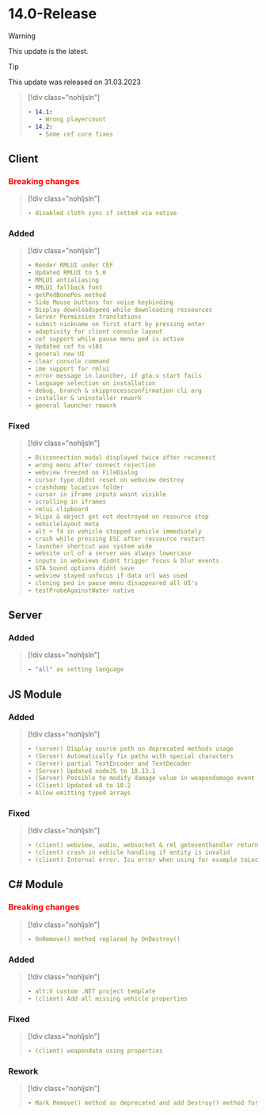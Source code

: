 # 14.0-Release

> [!WARNING]
> This update is the latest.

> [!TIP]
> This update was released on 31.03.2023

> [!div class="nohljsln"]
> ```yaml
> - 14.1:
>    - Wrong playercount
> - 14.2:
>    - Some cef core fixes
> ```

## Client

### <span style="color: red;">Breaking changes</span>

> [!div class="nohljsln"]
> ```yaml
> - disabled cloth sync if setted via native
> ```

### Added

> [!div class="nohljsln"]
> ```yaml
> - Render RMLUI under CEF
> - Updated RMLUI to 5.0
> - RMLUI antialiasing
> - RMLUI fallback font
> - getPedBonePos method
> - Side Mouse buttons for voice keybinding
> - Display downloadspeed while downloading ressources
> - Server Permission translations
> - submit nickname on first start by pressing enter
> - adaptivity for client console layout
> - cef support while pause menu ped is active
> - Updated cef to v103
> - general new UI
> - clear console command
> - ime support for rmlui
> - error message in launcher, if gta:v start fails
> - language selection on installation
> - debug, branch & skipprocessconfirmation cli arg
> - installer & uninstaller rework
> - general launcher rework
> ```

### Fixed

> [!div class="nohljsln"]
> ```yaml
> - Disconnection modal displayed twice after reconnect
> - wrong menu after connect rejection
> - webview freezed on FileDialog
> - cursor type didnt reset on webview destroy
> - crashdump location folder
> - cursor in iframe inputs wasnt visible
> - scrolling in iframes
> - rmlui clipboard
> - blips & object got not destroyed on resource stop
> - vehiclelayout meta
> - alt + f4 in vehicle stopped vehicle immediately
> - crash while pressing ESC after ressource restart
> - launcher shortcut was system wide
> - website url of a server was always lowercase
> - inputs in webviews didnt trigger focus & blur events
> - GTA Sound options didnt save
> - webview stayed unfocus if data url was used
> - cloning ped in pause menu disappeared all UI's
> - testProbeAgainstWater native
> ```

## Server

### Added

> [!div class="nohljsln"]
> ```yaml
> - "all" as setting language
> ```

## JS Module

### Added
> [!div class="nohljsln"]
> ```yaml
> - (server) Display source path on deprecated methods usage
> - (Server) Automatically fix paths with special characters
> - (Server) partial TextEncoder and TextDecoder
> - (Server) Updated nodeJS to 18.13.1
> - (Server) Possible to modify damage value in weapondamage event
> - (Client) Updated v8 to 10.2
> - Allow emitting typed arrays
> ```

### Fixed
> [!div class="nohljsln"]
> ```yaml
> - (client) webview, audio, websocket & rml geteventhandler returned removed ones
> - (client) crash in vehicle handling if entity is invalid
> - (client) Internal error. Icu error when using for example toLocaleString
> ```

## C# Module

### <span style="color: red;">Breaking changes</span>

> [!div class="nohljsln"]
> ```yaml
> - OnRemove() method replaced by OnDestroy()
> ```

### Added
> [!div class="nohljsln"]
> ```yaml
> - alt:V custom .NET project template 
> - (client) Add all missing vehicle properties
> ```

### Fixed
> [!div class="nohljsln"]
> ```yaml
> - (client) weapondata using properties
> ```

### Rework
> [!div class="nohljsln"]
> ```yaml
> - Mark Remove() method as deprecated and add Destroy() method for consistent alt:V api
> ```